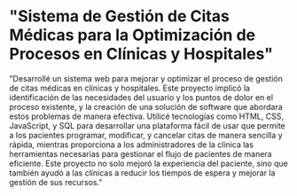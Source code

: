# "Sistema de Gestión de Citas Médicas para la Optimización de Procesos en Clínicas y Hospitales"
"Desarrollé un sistema web para mejorar y optimizar el proceso de gestión de citas médicas en clínicas y hospitales. Este proyecto implicó la identificación de las necesidades del usuario y los puntos de dolor en el proceso existente, y la creación de una solución de software que abordara estos problemas de manera efectiva. Utilicé tecnologías como HTML, CSS, JavaScript, y SQL para desarrollar una plataforma fácil de usar que permite a los pacientes programar, modificar, y cancelar citas de manera sencilla y rápida, mientras proporciona a los administradores de la clínica las herramientas necesarias para gestionar el flujo de pacientes de manera eficiente. Este proyecto no solo mejoró la experiencia del paciente, sino que también ayudó a las clínicas a reducir los tiempos de espera y mejorar la gestión de sus recursos."
